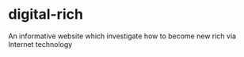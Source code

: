 # digital-rich
An informative website which investigate how to become new rich via Internet technology
